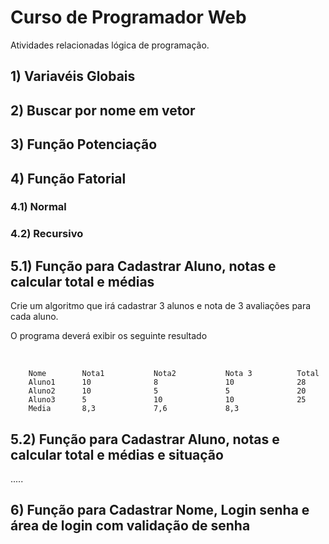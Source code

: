 # Curso de Programador Web
Atividades relacionadas lógica de programação.

## 1) Variavéis Globais

## 2) Buscar por nome em vetor

## 3) Função Potenciação

## 4) Função Fatorial 

### 4.1) Normal

### 4.2) Recursivo

## 5.1) Função para Cadastrar Aluno, notas e calcular total e médias

Crie um algoritmo que irá cadastrar 3 alunos e nota de 3 avaliações para cada aluno.

O programa deverá exibir os seguinte resultado 

<br/>

```
	Nome 		Nota1 		    Nota2 		    Nota 3 	        Total
    Aluno1		10		        8		        10		        28
    Aluno2		10		        5		        5		        20
    Aluno3		5		        10		        10		        25	
    Media		8,3		        7,6             8,3

````
## 5.2) Função para Cadastrar Aluno, notas e calcular total e médias e situação

.....

## 6) Função para Cadastrar Nome, Login senha e área de login com validação de senha